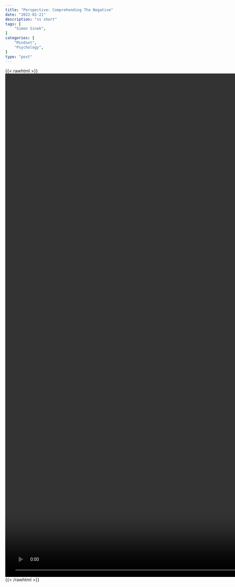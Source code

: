 ```yaml
---
title: "Perspective: Comprehending The Negative"
date: "2022-01-21"
description: "ss short"
tags: [
    "Simon Sinek",
]
categories: [
    "Mindset",
    "Psychology",
]
type: "post"
---
```

{{< rawhtml >}}
    <video style="height:40vh;width:auto" overflow="hidden" controls>
        <source src="https://clips.dev00ps.com/Simon_Sinek/human_mind.mp4" type="video/mp4"> 
    </video>
{{< /rawhtml >}}
